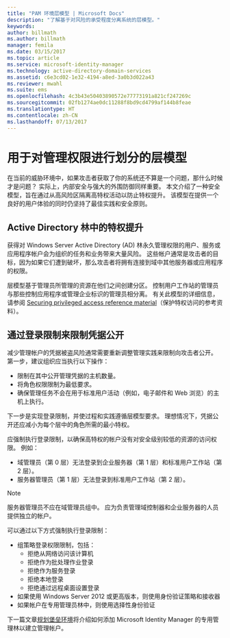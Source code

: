 ```yaml
---
title: "PAM 环境层模型 | Microsoft Docs"
description: "了解基于对风险的承受程度分离系统的层模型。"
keywords: 
author: billmath
ms.author: billmath
manager: femila
ms.date: 03/15/2017
ms.topic: article
ms.service: microsoft-identity-manager
ms.technology: active-directory-domain-services
ms.assetid: c6e3cd02-1e32-4194-a8ed-3a0b3d022a43
ms.reviewer: mwahl
ms.suite: ems
ms.openlocfilehash: 4c3b43e50403890572e77773191a821cf247269c
ms.sourcegitcommit: 02fb1274ae0dc11288f8bd9cd4799af144b8feae
ms.translationtype: HT
ms.contentlocale: zh-CN
ms.lasthandoff: 07/13/2017
---
```

# <a name="tier-model-for-partitioning-administrative-privileges"></a>用于对管理权限进行划分的层模型

在当前的威胁环境中，如果攻击者获取了你的系统还不算是一个问题，那什么时候才是问题？ 实际上，内部安全与强大的外围防御同样重要。 本文介绍了一种安全模型，旨在通过从高风险区隔离高特权活动以防止特权提升。 该模型在提供一个良好的用户体验的同时仍坚持了最佳实践和安全原则。

## <a name="elevation-of-privilege-in-active-directory-forests"></a>Active Directory 林中的特权提升

获得对 Windows Server Active Directory (AD) 林永久管理权限的用户、服务或应用程序帐户会为组织的任务和业务带来大量风险。 这些帐户通常是攻击者的目标，因为如果它们遭到破坏，那么攻击者将拥有连接到域中其他服务器或应用程序的权限。

层模型基于管理员所管理的资源在他们之间创建分区。 控制用户工作站的管理员与那些控制应用程序或管理企业标识的管理员相分离。 有关此模型的详细信息，请参阅 [Securing privileged access reference material](http://aka.ms/tiermodel)（保护特权访问的参考资料）。

## <a name="restricting-credential-exposure-with-logon-restrictions"></a>通过登录限制来限制凭据公开

减少管理帐户的凭据被盗风险通常需要重新调整管理实践来限制向攻击者公开。 第一步，建议组织应当执行以下操作：

- 限制在其中公开管理凭据的主机数量。
- 将角色权限限制为最低要求。
- 确保管理任务不会在用于标准用户活动（例如，电子邮件和 Web 浏览）的主机上执行。

下一步是实现登录限制，并使过程和实践遵循层模型要求。 理想情况下，凭据公开还应减小为每个层中的角色所需的最小特权。

应强制执行登录限制，以确保高特权的帐户没有对安全级别较低的资源的访问权限。 例如：

- 域管理员（第 0 层）无法登录到企业服务器（第 1 层）和标准用户工作站（第 2 层）。
- 服务器管理员（第 1 层）无法登录到标准用户工作站（第 2 层）。

>[!NOTE]
> 服务器管理员不应在域管理员组中。 应为负责管理域控制器和企业服务器的人员提供独立的帐户。

可以通过以下方式强制执行登录限制：

- 组策略登录权限限制，包括：  
    - 拒绝从网络访问该计算机  
    - 拒绝作为批处理作业登录  
    - 拒绝作为服务登录  
    - 拒绝本地登录  
    - 拒绝通过远程桌面设置登录  
- 如果使用 Windows Server 2012 或更高版本，则使用身份验证策略和接收器
- 如果帐户在专用管理员林中，则使用选择性身份验证

下一篇文章[规划堡垒环境](planning-bastion-environment.md)将介绍如何添加 Microsoft Identity Manager 的专用管理林以建立管理帐户。
